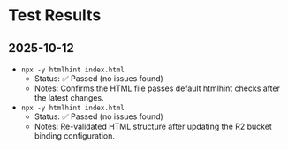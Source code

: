 # Test Results

## 2025-10-12
- `npx -y htmlhint index.html`
  - Status: ✅ Passed (no issues found)
  - Notes: Confirms the HTML file passes default htmlhint checks after the latest changes.
- `npx -y htmlhint index.html`
  - Status: ✅ Passed (no issues found)
  - Notes: Re-validated HTML structure after updating the R2 bucket binding configuration.
